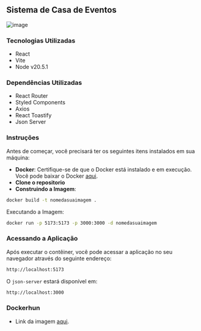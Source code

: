 ## Sistema de Casa de Eventos

![image](https://github.com/user-attachments/assets/89ffa4d1-ba93-403f-a17c-e241b3cdfc14)


### Tecnologias Utilizadas
- React
- Vite
- Node v20.5.1

### Dependências Utilizadas
- React Router
- Styled Components
- Axios
- React Toastify
- Json Server

### Instruções

Antes de começar, você precisará ter os seguintes itens instalados em sua máquina:

- **Docker**: Certifique-se de que o Docker está instalado e em execução. Você pode baixar o Docker [aqui](https://www.docker.com/get-started).
- **Clone o repositorio**
- **Construindo a Imagem**:
```sh
docker build -t nomedasuaimagem .
```

Executando a Imagem:
```sh
docker run -p 5173:5173 -p 3000:3000 -d nomedasuaimagem
```
### Acessando a Aplicação
Após executar o contêiner, você pode acessar a aplicação no seu navegador através do seguinte endereço:
```sh
http://localhost:5173
```
O `json-server` estará disponível em:
```sh
http://localhost:3000
```

### Dockerhun
- Link da imagem [aqui](https://hub.docker.com/r/paahr/sistema-eventos).
